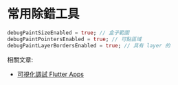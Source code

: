 # 常用除錯工具

```dart
debugPaintSizeEnabled = true; // 盒子範圍
debugPaintPointersEnabled = true; // 可點區域
debugPaintLayerBordersEnabled = true; // 具有 layer 的
```

相關文章:

- [可視化調試 Flutter Apps](https://flutterchina.club/debugging/#%E5%8F%AF%E8%A7%86%E5%8C%96%E8%B0%83%E8%AF%95)
